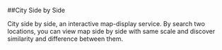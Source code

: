 ##City Side by Side

City side by side, an interactive map-display service. By search two locations, you can view map side by side with same scale and discover similarity and difference between them.
